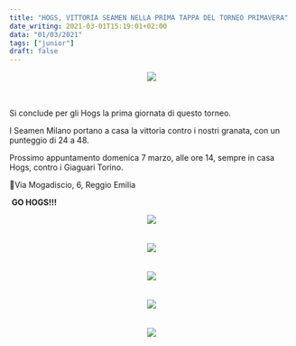 ```yaml
---
title: "HOGS, VITTORIA SEAMEN NELLA PRIMA TAPPA DEL TORNEO PRIMAVERA"
date_writing: 2021-03-01T15:19:01+02:00
data: "01/03/2021"
tags: ["junior"]
draft: false
---
```

<center>
<img class="articolo" src="../img/2021/torneo_primavera_risultati_01.jpg">
</center>
<br />⁣⁣  
  
  Si conclude per gli Hogs la prima giornata di questo torneo.  
  
  I Seamen Milano portano a casa la vittoria contro i nostri granata, con un punteggio di 24 a 48.  
  

Prossimo appuntamento domenica 7 marzo, alle ore 14, sempre in casa Hogs, contro i Giaguari Torino.  

📍Via Mogadiscio, 6, Reggio Emilia  

⁣⁣
**GO HOGS!!!**

<center>
<img class="articolo" src="../img/2021/torneo_primavera_risultati_02.jpg">
</center>
<br />⁣⁣

<center>
<img class="articolo" src="../img/2021/torneo_primavera_risultati_03.jpg">
</center>
<br />⁣⁣

<center>
<img class="articolo" src="../img/2021/torneo_primavera_risultati_04.jpg">
</center>
<br />⁣⁣
<center>
<img class="articolo" src="../img/2021/torneo_primavera_risultati_05.jpg">
</center>
<br />⁣⁣

<center>
<img class="articolo" src="../img/2021/torneo_primavera_risultati_06.jpg">
</center>
<br />⁣⁣